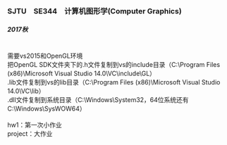 ### SJTU&emsp;SE344&emsp;计算机图形学(Computer Graphics)   
##### 2017秋  
&emsp;  
需要vs2015和OpenGL环境  
把OpenGL SDK文件夹下的.h文件复制到vs的include目录（C:\Program Files (x86)\Microsoft Visual Studio 14.0\VC\include\GL）  
.lib文件复制到vs的lib目录（C:\Program Files (x86)\Microsoft Visual Studio 14.0\VC\lib）  
.dll文件复制到系统目录（C:\Windows\System32，64位系统还有C:\Windows\SysWOW64）  
&emsp;  
hw1：第一次小作业  
project：大作业  
&emsp;  
